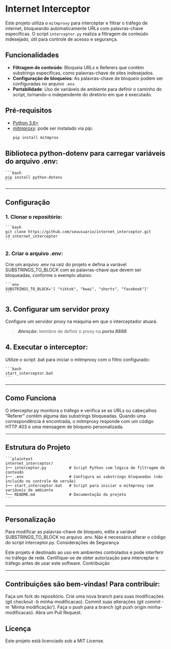 # Internet Interceptor

Este projeto utiliza o `mitmproxy` para interceptar e filtrar o tráfego de internet, bloqueando automaticamente URLs com palavras-chave específicas. O script `interceptor.py` realiza a filtragem de conteúdo indesejado, útil para controle de acesso e segurança.

## Funcionalidades

- **Filtragem de conteúdo**: Bloqueia URLs e Referers que contêm substrings específicas, como palavras-chave de sites indesejados.
- **Configuração de bloqueios**: As palavras-chave de bloqueio podem ser configuradas no arquivo `.env`.
- **Portabilidade**: Uso de variáveis de ambiente para definir o caminho do script, tornando-o independente do diretório em que é executado.

## Pré-requisitos

- [Python 3.6+](https://www.python.org/downloads/)
- [mitmproxy](https://mitmproxy.org/): pode ser instalado via pip:
    ```bash
    pip install mitmprox
    ```

## Biblioteca python-dotenv para carregar variáveis do arquivo .env:

    ```bash
    pip install python-dotenv
    ```
--- 

## Configuração

### 1. Clonar o repositório:

    ```bash
    git clone https://github.com/seuusuario/internet_interceptor.git
    cd internet_interceptor
    ```

### 2. Criar o arquivo .env:
Crie um arquivo .env na raiz do projeto e defina a variável SUBSTRINGS_TO_BLOCK com as palavras-chave que devem ser bloqueadas, conforme o exemplo abaixo:

    ```env
    SUBSTRINGS_TO_BLOCK='[ "tiktok", "kwai", "shorts", "facebook"]'
    ```

## 3. Configurar um servidor proxy
Configure um servidor proxy na máquina em que o interceptador atuará. 
>***Atenção:*** lemnbre de definir o proxy na ***porta 8888***

## 4. Executar o interceptor:

Utilize o script .bat para iniciar o mitmproxy com o filtro configurado:

    ```bash
    start_interceptor.bat
    ```
--- 


## Como Funciona

O interceptor.py monitora o tráfego e verifica se as URLs ou cabeçalhos "Referer" contêm alguma das substrings bloqueadas.
Quando uma correspondência é encontrada, o mitmproxy responde com um código HTTP 403 e uma mensagem de bloqueio personalizada.

--- 


## Estrutura do Projeto

    ```plaintext
    internet_interceptor/
    ├── interceptor.py          # Script Python com lógica de filtragem de conteúdo
    ├── .env                    # Configura as substrings bloqueadas (não incluído no controle de versão)
    ├── start_interceptor.bat   # Script para iniciar o mitmproxy com variáveis de ambiente
    └── README.md               # Documentação do projeto
    ```

--- 

## Personalização

Para modificar as palavras-chave de bloqueio, edite a variável SUBSTRINGS_TO_BLOCK no arquivo .env. Não é necessário alterar o código do script interceptor.py.
Considerações de Segurança

Este projeto é destinado ao uso em ambientes controlados e pode interferir no tráfego de rede. Certifique-se de obter autorização para interceptar o tráfego antes de usar este software.
Contribuição

--- 

## Contribuições são bem-vindas! Para contribuir:

Faça um fork do repositório.
Crie uma nova branch para suas modificações (git checkout -b minha-modificacao).
Commit suas alterações (git commit -m 'Minha modificação').
Faça o push para a branch (git push origin minha-modificacao).
Abra um Pull Request.

## Licença

Este projeto está licenciado sob a MIT License.
